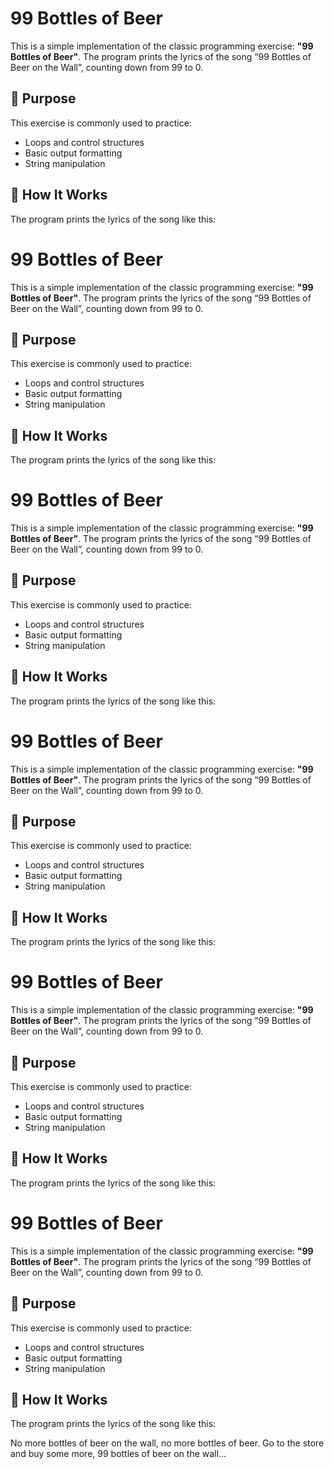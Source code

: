 # 99 Bottles of Beer

This is a simple implementation of the classic programming exercise: **"99 Bottles of Beer"**. The program prints the lyrics of the song “99 Bottles of Beer on the Wall”, counting down from 99 to 0.

## 🧠 Purpose

This exercise is commonly used to practice:
- Loops and control structures
- Basic output formatting
- String manipulation

## 🚀 How It Works

The program prints the lyrics of the song like this:

# 99 Bottles of Beer

This is a simple implementation of the classic programming exercise: **"99 Bottles of Beer"**. The program prints the lyrics of the song “99 Bottles of Beer on the Wall”, counting down from 99 to 0.

## 🧠 Purpose

This exercise is commonly used to practice:
- Loops and control structures
- Basic output formatting
- String manipulation

## 🚀 How It Works

The program prints the lyrics of the song like this:

# 99 Bottles of Beer

This is a simple implementation of the classic programming exercise: **"99 Bottles of Beer"**. The program prints the lyrics of the song “99 Bottles of Beer on the Wall”, counting down from 99 to 0.

## 🧠 Purpose

This exercise is commonly used to practice:
- Loops and control structures
- Basic output formatting
- String manipulation

## 🚀 How It Works

The program prints the lyrics of the song like this:

# 99 Bottles of Beer

This is a simple implementation of the classic programming exercise: **"99 Bottles of Beer"**. The program prints the lyrics of the song “99 Bottles of Beer on the Wall”, counting down from 99 to 0.

## 🧠 Purpose

This exercise is commonly used to practice:
- Loops and control structures
- Basic output formatting
- String manipulation

## 🚀 How It Works

The program prints the lyrics of the song like this:

# 99 Bottles of Beer

This is a simple implementation of the classic programming exercise: **"99 Bottles of Beer"**. The program prints the lyrics of the song “99 Bottles of Beer on the Wall”, counting down from 99 to 0.

## 🧠 Purpose

This exercise is commonly used to practice:
- Loops and control structures
- Basic output formatting
- String manipulation

## 🚀 How It Works

The program prints the lyrics of the song like this:

# 99 Bottles of Beer

This is a simple implementation of the classic programming exercise: **"99 Bottles of Beer"**. The program prints the lyrics of the song “99 Bottles of Beer on the Wall”, counting down from 99 to 0.

## 🧠 Purpose

This exercise is commonly used to practice:
- Loops and control structures
- Basic output formatting
- String manipulation

## 🚀 How It Works

The program prints the lyrics of the song like this:

No more bottles of beer on the wall,
no more bottles of beer.
Go to the store and buy some more,
99 bottles of beer on the wall...
